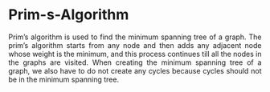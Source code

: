 # Prim-s-Algorithm

<p align="justify">
Prim’s algorithm is used to find the minimum spanning tree of a graph. The prim’s algorithm starts from any node and then adds any adjacent node whose weight is the minimum, and this process continues till all the nodes in the graphs are visited. When creating the minimum spanning tree of a graph, we also have to do not create any cycles because cycles should not be in the minimum spanning tree.
</p>


